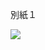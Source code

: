 別紙１

![](https://www.nta.go.jp/tmp/e7785a55-4b21-434d-9a87-fa1d61a19a1d/images/c024e2a75196962ccc60b2074c3e6f940c0af9472bfbc7d8539fdc10b0f71b75.jpg)